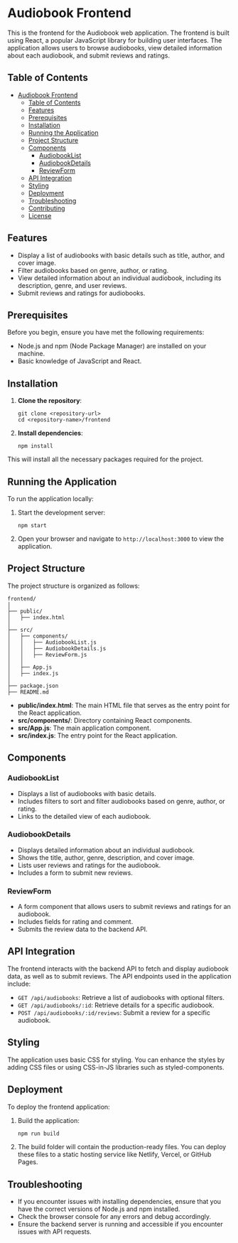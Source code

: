 # Audiobook Frontend

This is the frontend for the Audiobook web application. The frontend is built using React, a popular JavaScript library for building user interfaces. The application allows users to browse audiobooks, view detailed information about each audiobook, and submit reviews and ratings.

## Table of Contents

- [Audiobook Frontend](#audiobook-frontend)
  - [Table of Contents](#table-of-contents)
  - [Features](#features)
  - [Prerequisites](#prerequisites)
  - [Installation](#installation)
  - [Running the Application](#running-the-application)
  - [Project Structure](#project-structure)
  - [Components](#components)
    - [AudiobookList](#audiobooklist)
    - [AudiobookDetails](#audiobookdetails)
    - [ReviewForm](#reviewform)
  - [API Integration](#api-integration)
  - [Styling](#styling)
  - [Deployment](#deployment)
  - [Troubleshooting](#troubleshooting)
  - [Contributing](#contributing)
  - [License](#license)

## Features

- Display a list of audiobooks with basic details such as title, author, and cover image.
- Filter audiobooks based on genre, author, or rating.
- View detailed information about an individual audiobook, including its description, genre, and user reviews.
- Submit reviews and ratings for audiobooks.

## Prerequisites

Before you begin, ensure you have met the following requirements:

- Node.js and npm (Node Package Manager) are installed on your machine.
- Basic knowledge of JavaScript and React.

## Installation

1. **Clone the repository**:
    ```
    git clone <repository-url>
    cd <repository-name>/frontend
    ```

2. **Install dependencies**:
    ```
    npm install
    ```

This will install all the necessary packages required for the project.

## Running the Application

To run the application locally:

1. Start the development server:
    ```
    npm start
    ```

2. Open your browser and navigate to `http://localhost:3000` to view the application.

## Project Structure

The project structure is organized as follows:

```
frontend/
│
├── public/
│   ├── index.html
│
├── src/
│   ├── components/
│   │   ├── AudiobookList.js
│   │   ├── AudiobookDetails.js
│   │   ├── ReviewForm.js
│   │
│   ├── App.js
│   ├── index.js
│
├── package.json
├── README.md
```

- **public/index.html**: The main HTML file that serves as the entry point for the React application.
- **src/components/**: Directory containing React components.
- **src/App.js**: The main application component.
- **src/index.js**: The entry point for the React application.

## Components

### AudiobookList

- Displays a list of audiobooks with basic details.
- Includes filters to sort and filter audiobooks based on genre, author, or rating.
- Links to the detailed view of each audiobook.

### AudiobookDetails

- Displays detailed information about an individual audiobook.
- Shows the title, author, genre, description, and cover image.
- Lists user reviews and ratings for the audiobook.
- Includes a form to submit new reviews.

### ReviewForm

- A form component that allows users to submit reviews and ratings for an audiobook.
- Includes fields for rating and comment.
- Submits the review data to the backend API.

## API Integration

The frontend interacts with the backend API to fetch and display audiobook data, as well as to submit reviews. The API endpoints used in the application include:

- `GET /api/audiobooks`: Retrieve a list of audiobooks with optional filters.
- `GET /api/audiobooks/:id`: Retrieve details for a specific audiobook.
- `POST /api/audiobooks/:id/reviews`: Submit a review for a specific audiobook.

## Styling

The application uses basic CSS for styling. You can enhance the styles by adding CSS files or using CSS-in-JS libraries such as styled-components.

## Deployment

To deploy the frontend application:

1. Build the application:
    ```bash
    npm run build
    ```

2. The build folder will contain the production-ready files. You can deploy these files to a static hosting service like Netlify, Vercel, or GitHub Pages.

## Troubleshooting

- If you encounter issues with installing dependencies, ensure that you have the correct versions of Node.js and npm installed.
- Check the browser console for any errors and debug accordingly.
- Ensure the backend server is running and accessible if you encounter issues with API requests.





